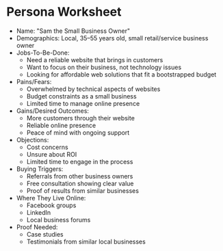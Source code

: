 # Persona Worksheet

- Name: "Sam the Small Business Owner"
- Demographics: Local, 35–55 years old, small retail/service business owner
- Jobs-To-Be-Done:
  - Need a reliable website that brings in customers
  - Want to focus on their business, not technology issues
  - Looking for affordable web solutions that fit a bootstrapped budget
- Pains/Fears:
  - Overwhelmed by technical aspects of websites
  - Budget constraints as a small business
  - Limited time to manage online presence
- Gains/Desired Outcomes:
  - More customers through their website
  - Reliable online presence
  - Peace of mind with ongoing support
- Objections:
  - Cost concerns
  - Unsure about ROI
  - Limited time to engage in the process
- Buying Triggers:
  - Referrals from other business owners
  - Free consultation showing clear value
  - Proof of results from similar businesses
- Where They Live Online:
  - Facebook groups
  - LinkedIn
  - Local business forums
- Proof Needed:
  - Case studies
  - Testimonials from similar local businesses
